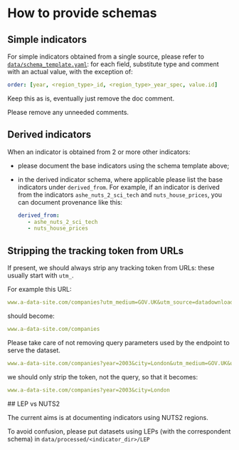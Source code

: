 # How to provide schemas

## Simple indicators

For simple indicators obtained from a single source, please refer to [`data/schema_template.yaml`](./schema_template.yaml): for each field, substitute type and comment with an actual value, with the exception of:

```yaml
order: [year, <region_type>_id, <region_type>_year_spec, value.id]
```

Keep this as is, eventually just remove the doc comment.

Please remove any unneeded comments.

## Derived indicators

When an indicator is obtained from 2 or more other indicators:
- please document the base indicators using the schema template above;
- in the derived indicator schema, where applicable please list the base indicators under `derived_from`. For example, if an indicator is derived from the indicators `ashe_nuts_2_sci_tech` and `nuts_house_prices`, you can document provenance like this:

   ```yaml
   derived_from:
      - ashe_nuts_2_sci_tech
      - nuts_house_prices
   ```

## Stripping the tracking token from URLs

If present, we should always strip any tracking token from URLs: these usually start with `utm_`.

For example this URL:

```yaml
www.a-data-site.com/companies?utm_medium=GOV.UK&utm_source=datadownload&utm_campaign=full_fil&utm_term=9.30_16_10_19
```

should become:

```yaml
www.a-data-site.com/companies
```

Please take care of not removing query parameters used by the endpoint to serve the dataset.

```yaml
www.a-data-site.com/companies?year=2003&city=London&utm_medium=GOV.UK&utm_source=datadownload&utm_campaign=full_fil&utm_term=9.30_16_10_19
```

we should only strip the token, not the query, so that it becomes:

```yaml
www.a-data-site.com/companies?year=2003&city=London
```

## LEP vs NUTS2

The current aims is at documenting indicators using NUTS2 regions.

To avoid confusion, please put datasets using LEPs (with the correspondent schema) in `data/processed/<indicator_dir>/LEP`
